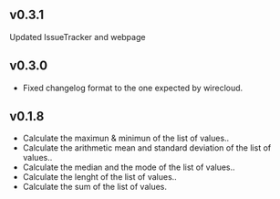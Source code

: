 ## v0.3.1

Updated IssueTracker and webpage

## v0.3.0

- Fixed changelog format to the one expected by wirecloud.

## v0.1.8

- Calculate the maximun & minimun of the list of values..
- Calculate the arithmetic mean and standard deviation of the list of values..
- Calculate the median and the mode of the list of values..
- Calculate the lenght of the list of values..
- Calculate the sum of the list of values.